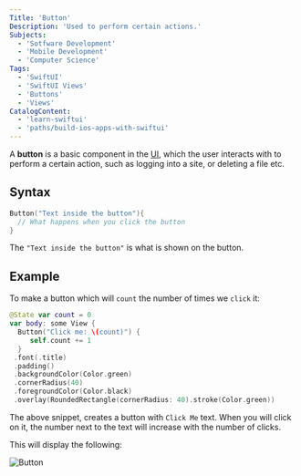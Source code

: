 ```yaml
---
Title: 'Button'
Description: 'Used to perform certain actions.'
Subjects:
  - 'Sotfware Development'
  - 'Mobile Development'
  - 'Computer Science'
Tags:
  - 'SwiftUI'
  - 'SwiftUI Views'
  - 'Buttons'
  - 'Views'
CatalogContent:
  - 'learn-swiftui'
  - 'paths/build-ios-apps-with-swiftui'
---
```


A **button** is a basic component in the [UI](https://www.codecademy.com/resources/docs/uiux), which the user interacts with to perform a certain action, such as logging into a site, or deleting a file etc.

## Syntax

```swift
Button("Text inside the button"){
  // What happens when you click the button
}
```

The `"Text inside the button"` is what is shown on the button.

## Example

To make a button which will `count` the number of times we `click` it:

```swift
@State var count = 0
var body: some View {
  Button("Click me: \(count)") {
     self.count += 1
  }
 .font(.title)
 .padding()
 .backgroundColor(Color.green)
 .cornerRadius(40)
 .foregroundColor(Color.black)
 .overlay(RoundedRectangle(cornerRadius: 40).stroke(Color.green))
```
The above snippet, creates a button with `Click Me` text. When you will click on it, the number next to the text will increase with the number of clicks.

This will display the following:

![Button](https://raw.githubusercontent.com/girijakar/docs/main/media/button.png)
